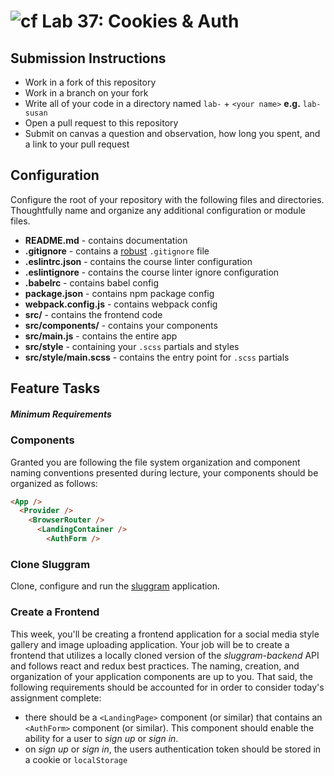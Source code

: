 ![cf](https://i.imgur.com/7v5ASc8.png) Lab 37: Cookies & Auth
======

## Submission Instructions
* Work in a fork of this repository
* Work in a branch on your fork
* Write all of your code in a directory named `lab-` + `<your name>` **e.g.** `lab-susan`
* Open a pull request to this repository
* Submit on canvas a question and observation, how long you spent, and a link to your pull request

## Configuration
Configure the root of your repository with the following files and directories. Thoughtfully name and organize any additional configuration or module files.
* **README.md** - contains documentation
* **.gitignore** - contains a [robust](http://gitignore.io) `.gitignore` file
* **.eslintrc.json** - contains the course linter configuration
* **.eslintignore** - contains the course linter ignore configuration
* **.babelrc** - contains babel config
* **package.json** - contains npm package config
* **webpack.config.js** - contains webpack config
* **src/** - contains the frontend code
* **src/components/** - contains your components
* **src/main.js** - contains the entire app
* **src/style** - containing your `.scss` partials and styles
* **src/style/main.scss** - contains the entry point for `.scss` partials

## Feature Tasks
##### Minimum Requirements

### Components
Granted you are following the file system organization and component naming conventions presented during lecture, your components should be organized as follows:

```html
<App />
  <Provider /> 
    <BrowserRouter />
      <LandingContainer />
        <AuthForm />
```

### Clone Sluggram
Clone, configure and run the [sluggram](http://github.com/slugbyte/sluggram) application.

### Create a Frontend
This week, you'll be creating a frontend application for a social media style gallery and image uploading application.  Your job will be to create a frontend that utilizes a locally cloned version of the *sluggram-backend* API and follows react and redux best practices.  The naming, creation, and organization of your application components are up to you.  That said, the following requirements should be accounted for in order to consider today's assignment complete:
* there should be a `<LandingPage>` component (or similar) that contains an `<AuthForm>` component (or similar).  This component should enable the ability for a user to *sign up* or *sign in*.
* on *sign up* or *sign in*, the users authentication token should be stored in a cookie or `localStorage`
